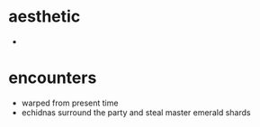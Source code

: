 # aesthetic
*
# encounters
* warped from present time
* echidnas surround the party and steal master emerald shards
